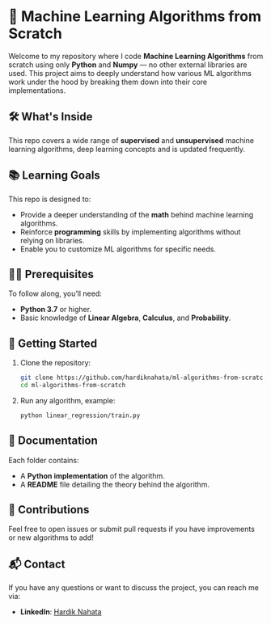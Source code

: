 # 🚀 Machine Learning Algorithms from Scratch

Welcome to my repository where I code **Machine Learning Algorithms** from scratch using only **Python** and **Numpy** — no other external libraries are used. This project aims to deeply understand how various ML algorithms work under the hood by breaking them down into their core implementations.

## 🛠️ What's Inside
This repo covers a wide range of **supervised** and **unsupervised** machine learning algorithms, deep learning concepts and is updated frequently.

## 📚 Learning Goals
This repo is designed to:
- Provide a deeper understanding of the **math** behind machine learning algorithms.
- Reinforce **programming** skills by implementing algorithms without relying on libraries.
- Enable you to customize ML algorithms for specific needs.

## 🧑‍💻 Prerequisites
To follow along, you’ll need:
- **Python 3.7** or higher.
- Basic knowledge of **Linear Algebra**, **Calculus**, and **Probability**.

## 🚀 Getting Started
1. Clone the repository:
   ```bash
   git clone https://github.com/hardiknahata/ml-algorithms-from-scratch.git
   cd ml-algorithms-from-scratch
   ```

2. Run any algorithm, example:
   ```bash
   python linear_regression/train.py
   ```

## 📝 Documentation
Each folder contains:
- A **Python implementation** of the algorithm.
- A **README** file detailing the theory behind the algorithm.

## 🤝 Contributions
Feel free to open issues or submit pull requests if you have improvements or new algorithms to add!

## 📬 Contact
If you have any questions or want to discuss the project, you can reach me via:
- **LinkedIn**: [Hardik Nahata](https://www.linkedin.com/in/hardiknahata)
